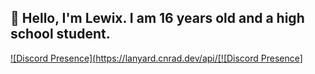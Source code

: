 ## 👋 Hello, I'm Lewix. I am 16 years old and a high school student.


[![Discord Presence](https://lanyard.cnrad.dev/api/[![Discord Presence](https://lanyard.cnrad.dev/api/777510235824717854)]
